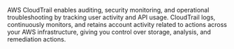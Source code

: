AWS CloudTrail enables auditing, security monitoring, and operational troubleshooting by tracking user activity and API usage. CloudTrail logs, continuously monitors, and retains account activity related to actions across your AWS infrastructure, giving you control over storage, analysis, and remediation actions.